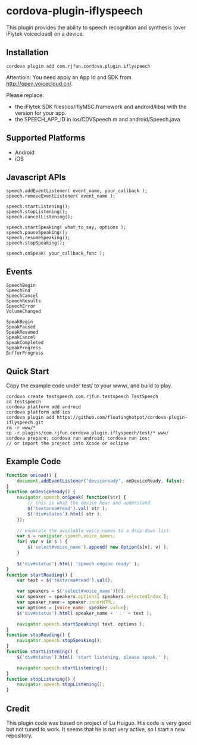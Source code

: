 # cordova-plugin-iflyspeech #

This plugin provides the ability to speech recognition and synthesis (over iFlytek voicecloud) on a device.

## Installation

	cordova plugin add com.rjfun.cordova.plugin.iflyspeech

Attentioin: You need apply an App Id and SDK from http://open.voicecloud.cn/.

Please replace:
- the iFlytek SDK files(ios/iflyMSC.framework and android/libs) with the version for your app.
- the SPEECH_APP_ID in ios/CDVSpeech.m and android/Speech.java

## Supported Platforms ##

* Android
* iOS

## Javascript APIs ##

    speech.addEventListener( event_name, your_callback );
    speech.removeEventListener( event_name );

    speech.startListening();
    speech.stopListening();
    speech.cancelListening();
    
    speech.startSpeaking( what_to_say, options );
    speech.pauseSpeaking();
    speech.resumeSpeaking();
    speech.stopSpeaking();
    
    speech.onSpeak( your_callback_func );

## Events ##
    
    SpeechBegin
    SpeechEnd
    SpeechCancel
    SpeechResults
    SpeechError  
    VolumeChanged

    SpeakBegin
    SpeakPaused
    SpeakResumed
    SpeakCancel
    SpeakCompleted 
    SpeakProgress
    BufferProgress
    
## Quick Start ##

Copy the example code under test/ to your www/, and build to play.

	cordova create testspeech com.rjfun.testspeech TestSpeech
	cd testspeech
	cordova platform add android
	cordova platform add ios
	cordova plugin add https://github.com/floatinghotpot/cordova-plugin-iflyspeech.git
	rm -r www/*
	cp -r plugins/com.rjfun.cordova.plugin.iflyspeech/test/* www/
	cordova prepare; cordova run android; cordova run ios;
	// or import the project into Xcode or eclipse

## Example Code ##
```javascript
function onLoad() {
    document.addEventListener("deviceready", onDeviceReady, false);
}
function onDeviceReady() {
	navigator.speech.onSpeak( function(str) {
		// this is what the device hear and understand
	    $('textarea#read').val( str );
	    $('div#status').html( str );
	});
	
	// enumrate the available voice names to a drop down list.
	var s = navigator.speech.voice_names;
	for( var v in s ) {
	    $('select#voice_name').append( new Option(s[v], v) );
	}
	
	$('div#status').html( 'speech engine ready' );
}
function startReading() {
	var text = $('textarea#read').val();

	var speakers = $('select#voice_name')[0];
	var speaker = speakers.options[ speakers.selectedIndex ];
	var speaker_name = speaker.innerHTML;
	var options = {voice_name: speaker.value};
	$('div#status').html( speaker_name + '：' + text );

	navigator.speech.startSpeaking( text, options );
}
function stopReading() {
	navigator.speech.stopSpeaking();
}
function startListening() {
	$('div#status').html( 'start listening, please speak.' );

	navigator.speech.startListening();
}
function stopListening() {
	navigator.speech.stopListening();
}
```

## Credit ##

This plugin code was based on project of Lu Huiguo. His code is very good but not tuned to work. It seems that he is not very active, so I start a new repository.

 
